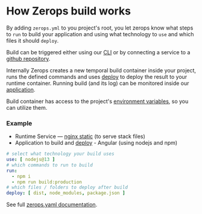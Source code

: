 # How Zerops build works

By adding `zerops.yml` to you project's root, you let zerops know what steps to `run` to build your application and using what technology to `use` and which files it should `deploy`.

Build can be triggered either using our [CLI]() or by connecting a service to a [github repository]().

Internally Zerops creates a new temporal build container inside your project, runs the defined commands and uses [deploy]() to deploy the result to your runtime container. Running build (and its log) can be monitored inside our [application]().

Build container has access to the project's [environment variables](), so you can utilize them.

### Example

- Runtime Service — [nginx static]() (to serve stack files)
- Application to build and [deploy]() - Angular (using nodejs and npm)

```yaml
# select what technology your build uses
use: [ nodejs@13 ]
# which commands to run to build
run:
  - npm i
  - npm run build:production
# which files / folders to deploy after build
deploy: [ dist, node_modules, package.json ]
```


See full [zerops.yaml documentation]().
